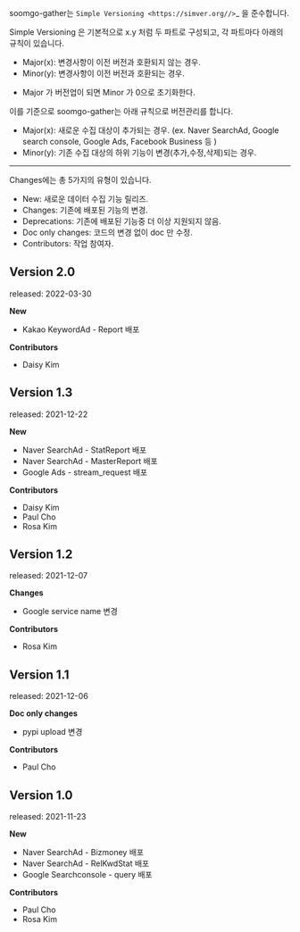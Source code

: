 soomgo-gather는 `Simple Versioning <https://simver.org//>`_ 을 준수합니다.

Simple Versioning 은 기본적으로 x.y 처럼 두 파트로 구성되고, 각 파트마다 아래의 규칙이 있습니다.

- Major(x): 변경사항이 이전 버전과 호환되지 않는 경우.
- Minor(y): 변경사항이 이전 버전과 호환되는 경우.

* Major 가 버전업이 되면 Minor 가 0으로 초기화한다.

이를 기준으로 soomgo-gather는 아래 규칙으로 버전관리를 합니다.

- Major(x): 새로운 수집 대상이 추가되는 경우. (ex. Naver SearchAd, Google search console, Google Ads, Facebook Business 등 )
- Minor(y): 기존 수집 대상의 하위 기능이 변경(추가,수정,삭제)되는 경우.

------------------------------------------------

Changes에는 총 5가지의 유형이 있습니다.

- New: 새로운 데이터 수집 기능 릴리즈.
- Changes: 기존에 배포된 기능의 변경.
- Deprecations: 기존에 배포된 기능중 더 이상 지원되지 않음.
- Doc only changes: 코드의 변경 없이 doc 만 수정.
- Contributors: 작업 참여자.


Version 2.0
-------------
released: 2022-03-30

**New**

- Kakao KeywordAd - Report 배포

**Contributors**

- Daisy Kim

Version 1.3
-------------
released: 2021-12-22

**New**

- Naver SearchAd - StatReport 배포
- Naver SearchAd - MasterReport 배포
- Google Ads - stream_request 배포

**Contributors**

- Daisy Kim
- Paul Cho
- Rosa Kim

Version 1.2
-------------
released: 2021-12-07

**Changes**

- Google service name 변경

**Contributors**

- Rosa Kim

Version 1.1
-------------
released: 2021-12-06

**Doc only changes**

- pypi upload 변경

**Contributors**

- Paul Cho

Version 1.0
-------------
released: 2021-11-23

**New**

- Naver SearchAd - Bizmoney 배포
- Naver SearchAd - RelKwdStat 배포
- Google Searchconsole - query 배포

**Contributors**

- Paul Cho
- Rosa Kim